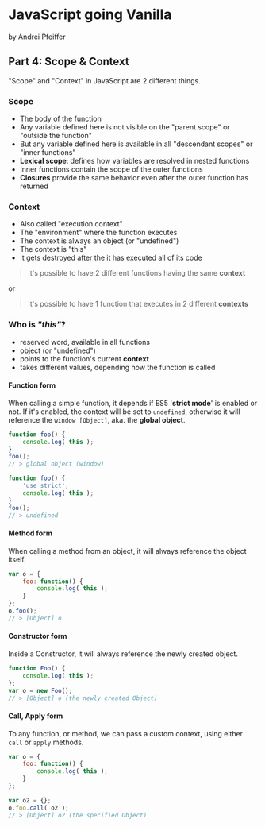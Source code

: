 # JavaScript going Vanilla

by Andrei Pfeiffer

## Part 4: Scope & Context

"Scope" and "Context" in JavaScript are 2 different things.

### Scope

* The body of the function
* Any variable defined here is not visible on the "parent scope" or "outside the function"
* But any variable defined here is available in all "descendant scopes" or "inner functions"
* __Lexical scope__: defines how variables are resolved in nested functions
* Inner functions contain the scope of the outer functions
* __Closures__ provide the same behavior even after the outer function has returned

### Context

* Also called "execution context"
* The "environment" where the function executes
* The context is always an object (or "undefined")
* The context is "this"
* It gets destroyed after the it has executed all of its code

> It's possible to have 2 different functions having the same __context__

or

> It's possible to have 1 function that executes in 2 different __contexts__

### Who is _"this"_?

* reserved word, available in all functions
* object (or "undefined")
* points to the function's current __context__
* takes different values, depending how the function is called

#### Function form

When calling a simple function, it depends if ES5 '__strict mode__' is enabled or not. If it's enabled, the context will be set to `undefined`, otherwise it will reference the `window [Object]`, aka. the __global object__.

```javascript
function foo() {
	console.log( this );
}
foo();
// > global object (window)

function foo() {
	'use strict';
	console.log( this );
}
foo();
// > undefined
```

#### Method form

When calling a method from an object, it will always reference the object itself.

```javascript
var o = {
	foo: function() {
		console.log( this );
	}
};
o.foo();
// > [Object] o
```

#### Constructor form

Inside a Constructor, it will always reference the newly created object.

```javascript
function Foo() {
	console.log( this );
};
var o = new Foo();
// > [Object] o (the newly created Object)
```

#### Call, Apply form

To any function, or method, we can pass a custom context, using either `call` or `apply` methods.

```javascript
var o = {
	foo: function() {
		console.log( this );
	}
};

var o2 = {};
o.foo.call( o2 );
// > [Object] o2 (the specified Object)
```
